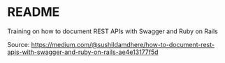 # README

Training on how to document REST APIs with Swagger and Ruby on Rails

Source: https://medium.com/@sushildamdhere/how-to-document-rest-apis-with-swagger-and-ruby-on-rails-ae4e13177f5d
